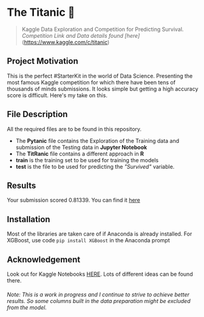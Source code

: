 # The Titanic :ship:

> Kaggle Data Exploration and Competition for Predicting Survival. *Competition Link and Data details found [here]*(https://www.kaggle.com/c/titanic)

## Project Motivation
This is the perfect #StarterKit in the world of Data Science. Presenting the most famous Kaggle competition for which there have been tens of thousands of minds submissions. It looks simple but getting a high accuracy score is difficult. Here's my take on this.

## File Description
All the required files are to be found in this repository.
* The **Pytanic** file contains the Exploration of the Training data and submission of the Testing data in **Jupyter Notebook**
* The **TitRanic** file contains a different approach in **R**
* **train** is the training set to be used for training the models
* **test** is the file to be used for predicting the *"Survived"* variable.

## Results
Your submission scored 0.81339. You can find it [here](https://www.kaggle.com/c/titanic/leaderboard)

## Installation
Most of the libraries are taken care of if Anaconda is already installed.
For XGBoost, use code `pip install XGBoost` in the Anaconda prompt

## Acknowledgement
Look out for Kaggle Notebooks [HERE](https://www.kaggle.com/c/titanic/notebooks). Lots of different ideas can be found there.


###### Note: This is a work in progress and I continue to strive to achieve better results. So some columns built in the data preparation might be excluded from the model.


